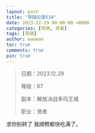 ```yaml
---
layout: post
title: "导随记录534"
date: 2023-12-29 00:00:00 +0800
categories: [导随, 贤者]
tags: [导随]
author: wanwan
toc: true
comments: true
pin: true
---
```

> 日期：2023.12.29
>
> 等级：67
>
> 副本：解放决战多玛王城
>
> 职业：贤者

求你别转了 我顺劈都快吃满了。